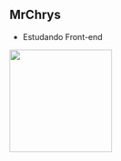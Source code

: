 ## MrChrys

- Estudando Front-end

<div>
<img height="180em" src="https://github-readme-stats.vercel.app/api?username=mrchrys0&theme=dark&show_icons=true&include_all_commits=true&count_private=true">
</div>
